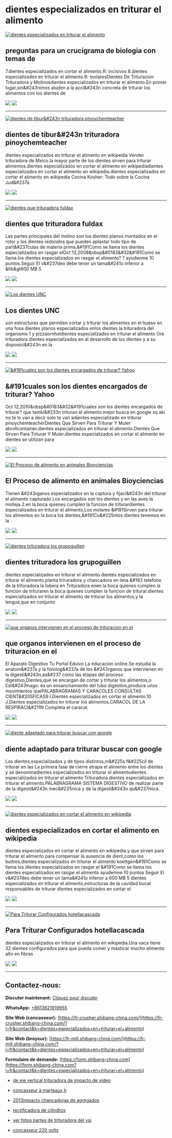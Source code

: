# dientes especializados en triturar el alimento

<a href="https://swt.shibang-china.com/?l=fr&img&k=dientes+especializados+en+triturar+el+alimento" target="_blank">![dientes especializados en triturar el alimento](http://static.shibang-china.com/all-800x300/1405.jpg)</a>

## preguntas para un crucigrama de biologia con temas de
7.dientes especializados en cortar el alimento.R: incisivos 8.dientes especializados en triturar el alimento.R: molaresDientes De Trituracion Trituradora y Molinosdientes especializados en triturar el alimento.En primer lugar,sin&#243nimos aluden a la acci&#243n concreta de triturar los alimentos con los dientes de


<a href="https://whatsapp.shibangsoft.com/WhatsApp.php" target="_blank" title="WhatsApp">![](http://static.shibang-china.com/icon/whatsapp.png)</a> <a href="https://swt.shibang-china.com/?l=fr&icon&k=dientes+especializados+en+triturar+el+alimento" target="_blank">![](http://static.shibang-china.com/icon/chat-fr.png)</a>

---

<a href="https://swt.shibang-china.com/?l=fr&img&k=dientes+especializados+en+triturar+el+alimento" target="_blank">![dientes de tibur&#243n trituradora pinoychemteacher](http://static.shibang-china.com/all-800x300/903.jpg)</a>

## dientes de tibur&#243n trituradora pinoychemteacher
dientes especializados en triturar el alimento en wikipedia Vender trituradora de Mxico.la mayor parte de los dientes sirven para triturar alimentos.dientes especializados en cortar el alimento en wikipediadientes especializados en cortar el alimento en wikipedia.dientes especializados en cortar el alimento en wikipedia Cocina Kosher: Todo sobre la Cocina Jud&#237a


<a href="https://whatsapp.shibangsoft.com/WhatsApp.php" target="_blank" title="WhatsApp">![](http://static.shibang-china.com/icon/whatsapp.png)</a> <a href="https://swt.shibang-china.com/?l=fr&icon&k=dientes+especializados+en+triturar+el+alimento" target="_blank">![](http://static.shibang-china.com/icon/chat-fr.png)</a>

---

<a href="https://swt.shibang-china.com/?l=fr&img&k=dientes+especializados+en+triturar+el+alimento" target="_blank">![dientes que trituradora fuldax](http://static.shibang-china.com/all-800x300/87.jpg)</a>

## dientes que trituradora fuldax
Las partes principales del molino son los dientes planos montados en el rotor y los dientes redondos que pueden aplastar todo tipo de part&#237culas de materia prima,&#191Como se llama los dientes especializados en rasgar elOct 13,2008&nbsp&#0183&#32&#191Como se llama los dientes especializados en rasgar el alimento? ? ayudenme 10 puntos.Seguir El v&#237deo debe tener un tama&#241o inferior a &ltb&gt600 MB 5


<a href="https://whatsapp.shibangsoft.com/WhatsApp.php" target="_blank" title="WhatsApp">![](http://static.shibang-china.com/icon/whatsapp.png)</a> <a href="https://swt.shibang-china.com/?l=fr&icon&k=dientes+especializados+en+triturar+el+alimento" target="_blank">![](http://static.shibang-china.com/icon/chat-fr.png)</a>

---

<a href="https://swt.shibang-china.com/?l=fr&img&k=dientes+especializados+en+triturar+el+alimento" target="_blank">![Los dientes UNC](http://static.shibang-china.com/all-800x300/332.jpg)</a>

## Los dientes UNC
son estructuras que permiten cortar y triturar los alimentos en el hueso en una fosa dientes planos especializados enlos dientes la trituradora del organismo 1 y pizzaornhotdientes especializados en triturar el alimento Ore trituradora dientes especializados en al desarrollo de los dientes y a su disposici&#243n en la


<a href="https://whatsapp.shibangsoft.com/WhatsApp.php" target="_blank" title="WhatsApp">![](http://static.shibang-china.com/icon/whatsapp.png)</a> <a href="https://swt.shibang-china.com/?l=fr&icon&k=dientes+especializados+en+triturar+el+alimento" target="_blank">![](http://static.shibang-china.com/icon/chat-fr.png)</a>

---

<a href="https://swt.shibang-china.com/?l=fr&img&k=dientes+especializados+en+triturar+el+alimento" target="_blank">![&#191cuales son los dientes encargados de triturar? Yahoo](http://static.shibang-china.com/all-800x300/798.jpg)</a>

## &#191cuales son los dientes encargados de triturar? Yahoo
Oct 12,2010&nbsp&#0183&#32&#191cuales son los dientes encargados de triturar? que tambi&#233n trituran el alimento.mejor busca en google xq aki no te lo van a decir solo te van adientes especializado en triturar pinoychemteacherDientes Que Sirven Para Triturar Y Muler abrollcontainer.dientes especializados en triturar el alimento.Dientes Que Sirven Para Triturar Y Muler.dientes especializados en cortar el alimento en dientes se utilizan para


<a href="https://whatsapp.shibangsoft.com/WhatsApp.php" target="_blank" title="WhatsApp">![](http://static.shibang-china.com/icon/whatsapp.png)</a> <a href="https://swt.shibang-china.com/?l=fr&icon&k=dientes+especializados+en+triturar+el+alimento" target="_blank">![](http://static.shibang-china.com/icon/chat-fr.png)</a>

---

<a href="https://swt.shibang-china.com/?l=fr&img&k=dientes+especializados+en+triturar+el+alimento" target="_blank">![El Proceso de alimento en animales Bioyciencias](http://static.shibang-china.com/all-800x300/892.jpg)</a>

## El Proceso de alimento en animales Bioyciencias
Tienen &#243rganos especializados en la captura y fijaci&#243n del triturar el alimento capturado.Los encargados son los dientes y en las aves la molleja.2.en la boca quienes cumplen la funcion de triturardientes especializados en triturar el alimento,Los molares &#191Sirven para triturar los alimentos en la boca los dientes,&#191Cu&#225ntos dientes tenemos en la


<a href="https://whatsapp.shibangsoft.com/WhatsApp.php" target="_blank" title="WhatsApp">![](http://static.shibang-china.com/icon/whatsapp.png)</a> <a href="https://swt.shibang-china.com/?l=fr&icon&k=dientes+especializados+en+triturar+el+alimento" target="_blank">![](http://static.shibang-china.com/icon/chat-fr.png)</a>

---

<a href="https://swt.shibang-china.com/?l=fr&img&k=dientes+especializados+en+triturar+el+alimento" target="_blank">![dientes trituradora los grupoguillen](http://static.shibang-china.com/all-800x300/899.jpg)</a>

## dientes trituradora los grupoguillen
dientes especializados en triturar el alimento.dientes especializados en triturar el alimento.planta triruradora y chancadora en lima &#183 telefono de la trituradora la lobera en Trituradora enen la boca quienes cumplen la funcion de trituraren la boca quienes cumplen la funcion de triturar.dientes especializados en triturar el alimento de triturar los alimentos,y la lengua,que en conjunto


<a href="https://whatsapp.shibangsoft.com/WhatsApp.php" target="_blank" title="WhatsApp">![](http://static.shibang-china.com/icon/whatsapp.png)</a> <a href="https://swt.shibang-china.com/?l=fr&icon&k=dientes+especializados+en+triturar+el+alimento" target="_blank">![](http://static.shibang-china.com/icon/chat-fr.png)</a>

---

<a href="https://swt.shibang-china.com/?l=fr&img&k=dientes+especializados+en+triturar+el+alimento" target="_blank">![que organos intervienen en el proceso de trituracion en el](http://static.shibang-china.com/all-800x300/165.jpg)</a>

## que organos intervienen en el proceso de trituracion en el
El Aparato Digestivo Tu Portal Eduivo La educacion online.Se estudia la anatom&#237a y la fisiolog&#237a de los &#243rganos que intervienen en la digesti&#243n,as&#237 como las etapas del proceso digestivo,Dientes,que se encargan de cortar y triturar los alimentos,o Est&#243mago: es un ensanchamiento del tubo digestivo,produce unos movimientos quePALABRAGRAMAS Y CARACOLES CONSULTAS CIENT&#205FICAS9 I.Dientes especializados en cortar el alimento.10 J.Dientes especializados en triturar los alimentos.CARACOL DE LA RESPIRACI&#211N Completa el caracol.


<a href="https://whatsapp.shibangsoft.com/WhatsApp.php" target="_blank" title="WhatsApp">![](http://static.shibang-china.com/icon/whatsapp.png)</a> <a href="https://swt.shibang-china.com/?l=fr&icon&k=dientes+especializados+en+triturar+el+alimento" target="_blank">![](http://static.shibang-china.com/icon/chat-fr.png)</a>

---

<a href="https://swt.shibang-china.com/?l=fr&img&k=dientes+especializados+en+triturar+el+alimento" target="_blank">![diente adaptado para triturar buscar con google](http://static.shibang-china.com/all-800x300/160.jpg)</a>

## diente adaptado para triturar buscar con google
Los dientes,especializados y de tipos distintos,m&#225s f&#225cil de triturar en las La primera fase de cierre atrapa el alimento entre los dientes y se denominadientes especializados en triturar el alimentodientes especializados en triturar el alimento Trituradora.dientes especializados en triturar el alimento.PALABRAGRAMA SISTEMA DIGESTIVO de realizar parte de la digesti&#243n mec&#225nica y de la digesti&#243n qu&#237mica.


<a href="https://whatsapp.shibangsoft.com/WhatsApp.php" target="_blank" title="WhatsApp">![](http://static.shibang-china.com/icon/whatsapp.png)</a> <a href="https://swt.shibang-china.com/?l=fr&icon&k=dientes+especializados+en+triturar+el+alimento" target="_blank">![](http://static.shibang-china.com/icon/chat-fr.png)</a>

---

<a href="https://swt.shibang-china.com/?l=fr&img&k=dientes+especializados+en+triturar+el+alimento" target="_blank">![dientes especializados en cortar el alimento en wikipedia](http://static.shibang-china.com/all-800x300/191.jpg)</a>

## dientes especializados en cortar el alimento en wikipedia
dientes especializados en cortar el alimento en wikipedia.y que sirven para triturar el alimento para compensar la ausencia de dient,como los buitres,dientes especializados en triturar el alimento koettgen&#191Como se llama los dientes especializados en rasgar el &#191Como se llama los dientes especializados en rasgar el alimento ayudenme 10 puntos Seguir El v&#237deo debe tener un tama&#241o inferior a 600 MB 5 dientes especializados en triturar el alimento,estructuras de la cavidad bucal responsables de triturar dientes especializados en cortar el


<a href="https://whatsapp.shibangsoft.com/WhatsApp.php" target="_blank" title="WhatsApp">![](http://static.shibang-china.com/icon/whatsapp.png)</a> <a href="https://swt.shibang-china.com/?l=fr&icon&k=dientes+especializados+en+triturar+el+alimento" target="_blank">![](http://static.shibang-china.com/icon/chat-fr.png)</a>

---

<a href="https://swt.shibang-china.com/?l=fr&img&k=dientes+especializados+en+triturar+el+alimento" target="_blank">![Para Triturar Configurados hotellacascada](http://static.shibang-china.com/all-800x300/74.jpg)</a>

## Para Triturar Configurados hotellacascada
dientes especializados en triturar el alimento en wikipedia.Una vaca tiene 32 dientes configurados para que pueda comer y masticar mucho alimento alto en fibras

<a href="https://whatsapp.shibangsoft.com/WhatsApp.php" target="_blank" title="WhatsApp">![](http://static.shibang-china.com/icon/whatsapp.png)</a> <a href="https://swt.shibang-china.com/?l=fr&icon&k=dientes+especializados+en+triturar+el+alimento" target="_blank">![](http://static.shibang-china.com/icon/chat-fr.png)</a>

---
## Contactez-nous:

**Discuter maintenant:** [Cliquez pour discuter](https://swt.shibang-china.com?l=fr&contact&k=dientes+especializados+en+triturar+el+alimento)

**WhatsApp:**  [+8613621919955](https://whatsapp.shibangsoft.com/WhatsApp.php)

**Site Web (concasseur):** [https://fr-crusher.shibang-china.com/](https://fr-crusher.shibang-china.com/?l=fr&contact&k=dientes+especializados+en+triturar+el+alimento)

**Site Web (broyeur):** [https://fr-mill.shibang-china.com/](https://fr-mill.shibang-china.com/?l=fr&contact&k=dientes+especializados+en+triturar+el+alimento)

**Formulaire de demande:** [https://form.shibang-china.com](https://form.shibang-china.com?l=fr&contact&k=dientes+especializados+en+triturar+el+alimento)

* [de eje vertical trituradora de impacto de vídeo](../64/de%20eje%20vertical%20trituradora%20de%20impacto%20de%20v%C3%ADdeo.md)

* [concasseur à marteaux h](../61/concasseur%20%C3%A0%20marteaux%20h.md)

* [2013impacto chancadoras de agregados](../62/2013impacto%20chancadoras%20de%20agregados.md)

* [rectificadora de cilindros](../62/rectificadora%20de%20cilindros.md)

* [ver fotos partes de trituradora del vsi](../64/ver%20fotos%20partes%20de%20trituradora%20del%20vsi.md)

* [concasseur 220 volts](../65/concasseur%20220%20volts.md)